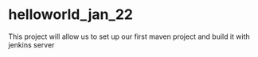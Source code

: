 # helloworld_jan_22
This project will allow us to set up our first maven project and build it with jenkins server
